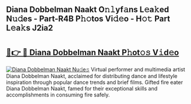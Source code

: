## Diana Dobbelman Naakt O𝚗𝚕yf𝚊ns L𝚎a𝚔ed N𝚞𝚍es - Part-R4B P𝚑𝚘tos Vi𝚍𝚎o - H𝚘𝚝 Part L𝚎a𝚔s J2ia2

# <h2><a href="http://kf2j00a.oniu.top/?m=Diana+Dobbelman+Naakt">🔗👉 🔴 Diana Dobbelman Naakt P𝚑ot𝚘𝚜 V𝚒d𝚎o</a></h2>

[![Diana Dobbelman Naakt Nu𝚍e𝚜](https://i.imgur.com/0qMVB7G.gif)](http://kf2j00a.oniu.top/?m=Diana+Dobbelman+Naakt)
Virtual performer and multimedia artist Diana Dobbelman Naakt, acclaimed for distributing dance and lifestyle inspiration through popular dance trends and brief films. Gifted fire eater Diana Dobbelman Naakt, famed for their exceptional skills and accomplishments in consuming fire safely.  
